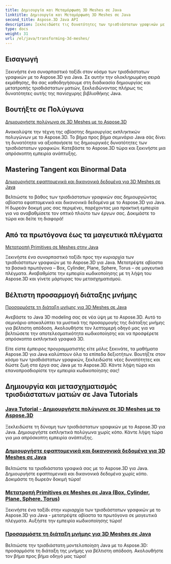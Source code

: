 ```yaml
---
title: Δημιουργία και Μεταμόρφωση 3D Meshes σε Java
linktitle: Δημιουργία και Μεταμόρφωση 3D Meshes σε Java
second_title: Aspose.3D Java API
description: Ξεκλειδώστε τις δυνατότητες των τρισδιάστατων γραφικών με το Aspose.3D για Java. Δημιουργήστε, μεταμορφώστε και βελτιστοποιήστε αβίαστα πλέγματα. Βελτιώστε την εμπειρία σας στην κωδικοποίηση με τα σεμινάρια μας.
type: docs
weight: 31
url: /el/java/transforming-3d-meshes/
---
```


## Εισαγωγή

Ξεκινήστε ένα συναρπαστικό ταξίδι στον κόσμο των τρισδιάστατων γραφικών με το Aspose.3D για Java. Σε αυτήν την ολοκληρωμένη σειρά εκμάθησης, θα σας καθοδηγήσουμε στη διαδικασία δημιουργίας και μετατροπής τρισδιάστατων ματιών, ξεκλειδώνοντας πλήρως τις δυνατότητες αυτής της πανίσχυρης βιβλιοθήκης Java.

## Βουτήξτε σε Πολύγωνα 
[Δημιουργήστε πολύγωνα σε 3D Meshes με το Aspose.3D](./create-polygons-in-meshes/)

Ανακαλύψτε την τέχνη της αβίαστης δημιουργίας εκπληκτικών πολυγώνων με το Aspose.3D. Το βήμα προς βήμα σεμινάριο Java σάς δίνει τη δυνατότητα να αξιοποιήσετε τις δημιουργικές δυνατότητες των τρισδιάστατων γραφικών. Κατεβάστε το Aspose.3D τώρα και ξεκινήστε μια απρόσκοπτη εμπειρία ανάπτυξης.

## Mastering Tangent και Binormal Data
[Δημιουργήστε εφαπτομενικά και δικανονικά δεδομένα για 3D Meshes σε Java](./generate-tangent-binormal-data/)

Βελτιώστε το βάθος των τρισδιάστατων γραφικών σας δημιουργώντας αβίαστα εφαπτομενικά και δικανονικά δεδομένα με το Aspose.3D για Java. Η δωρεάν δοκιμή μας σας περιμένει, παρέχοντας μια πρακτική εμπειρία για να αναβαθμίσετε τον οπτικό πλούτο των έργων σας. Δοκιμάστε το τώρα και δείτε τη διαφορά!

## Από τα πρωτόγονα έως τα μαγευτικά πλέγματα 
[Μετατροπή Primitives σε Meshes στην Java](./convert-primitives-to-meshes/)

Ξεκινήστε ένα συναρπαστικό ταξίδι προς την κυριαρχία των τρισδιάστατων γραφικών με το Aspose.3D για Java. Μετατρέψτε αβίαστα τα βασικά πρωτόγονα – Box, Cylinder, Plane, Sphere, Torus – σε μαγευτικά πλέγματα. Αναβαθμίστε την εμπειρία κωδικοποίησης με τη λήψη του Aspose.3D και γίνετε μάρτυρας του μετασχηματισμού.

## Βέλτιστη προσαρμογή διάταξης μνήμης 
[Προσαρμόστε τη διάταξη μνήμης για 3D Meshes σε Java](./customize-mesh-memory-layout/)

Ανεβάστε το Java 3D modeling σας σε νέα ύψη με το Aspose.3D. Αυτό το σεμινάριο αποκαλύπτει τα μυστικά της προσαρμογής της διάταξης μνήμης για βέλτιστη απόδοση. Ακολουθήστε τον λεπτομερή οδηγό μας για να βελτιώσετε την αποτελεσματικότητα κωδικοποίησης και να προσφέρετε απρόσκοπτα εκπληκτικά γραφικά 3D.

Είτε είστε έμπειρος προγραμματιστής είτε μόλις ξεκινάτε, τα μαθήματα Aspose.3D για Java καλύπτουν όλα τα επίπεδα δεξιοτήτων. Βουτήξτε στον κόσμο των τρισδιάστατων γραφικών, ξεκλειδώστε νέες δυνατότητες και δώστε ζωή στα έργα σας Java με το Aspose.3D. Κάντε λήψη τώρα και επαναπροσδιορίστε την εμπειρία κωδικοποίησης σας!
## Δημιουργία και μετασχηματισμός τρισδιάστατων ματιών σε Java Tutorials
### [Java Tutorial - Δημιουργήστε πολύγωνα σε 3D Meshes με το Aspose.3D](./create-polygons-in-meshes/)
Ξεκλειδώστε τη δύναμη των τρισδιάστατων γραφικών με το Aspose.3D για Java. Δημιουργήστε εκπληκτικά πολύγωνα χωρίς κόπο. Κάντε λήψη τώρα για μια απρόσκοπτη εμπειρία ανάπτυξης.
### [Δημιουργήστε εφαπτομενικά και δικανονικά δεδομένα για 3D Meshes σε Java](./generate-tangent-binormal-data/)
Βελτιώστε τα τρισδιάστατα γραφικά σας με το Aspose.3D για Java. Δημιουργήστε εφαπτομενικά και δικανονικά δεδομένα χωρίς κόπο. Δοκιμάστε τη δωρεάν δοκιμή τώρα!
### [Μετατροπή Primitives σε Meshes σε Java (Box, Cylinder, Plane, Sphere, Torus)](./convert-primitives-to-meshes/)
Ξεκινήστε ένα ταξίδι στην κυριαρχία των τρισδιάστατων γραφικών με το Aspose.3D για Java - μετατρέψτε αβίαστα τα πρωτόγονα σε μαγευτικά πλέγματα. Αυξήστε την εμπειρία κωδικοποίησης τώρα!
### [Προσαρμόστε τη διάταξη μνήμης για 3D Meshes σε Java](./customize-mesh-memory-layout/)
Βελτιώστε την τρισδιάστατη μοντελοποίηση Java με το Aspose.3D: προσαρμόστε τη διάταξη της μνήμης για βέλτιστη απόδοση. Ακολουθήστε τον βήμα προς βήμα οδηγό μας τώρα!